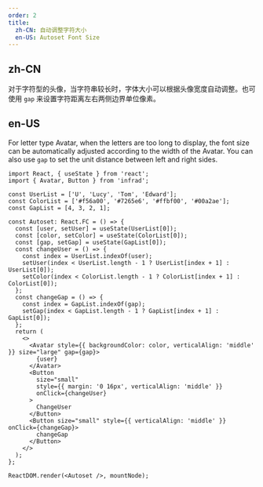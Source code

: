 ```yaml
---
order: 2
title:
  zh-CN: 自动调整字符大小
  en-US: Autoset Font Size
---
```


## zh-CN

对于字符型的头像，当字符串较长时，字体大小可以根据头像宽度自动调整。也可使用 `gap` 来设置字符距离左右两侧边界单位像素。

## en-US

For letter type Avatar, when the letters are too long to display, the font size can be automatically adjusted according to the width of the Avatar. You can also use `gap` to set the unit distance between left and right sides.

```tsx
import React, { useState } from 'react';
import { Avatar, Button } from 'infrad';

const UserList = ['U', 'Lucy', 'Tom', 'Edward'];
const ColorList = ['#f56a00', '#7265e6', '#ffbf00', '#00a2ae'];
const GapList = [4, 3, 2, 1];

const Autoset: React.FC = () => {
  const [user, setUser] = useState(UserList[0]);
  const [color, setColor] = useState(ColorList[0]);
  const [gap, setGap] = useState(GapList[0]);
  const changeUser = () => {
    const index = UserList.indexOf(user);
    setUser(index < UserList.length - 1 ? UserList[index + 1] : UserList[0]);
    setColor(index < ColorList.length - 1 ? ColorList[index + 1] : ColorList[0]);
  };
  const changeGap = () => {
    const index = GapList.indexOf(gap);
    setGap(index < GapList.length - 1 ? GapList[index + 1] : GapList[0]);
  };
  return (
    <>
      <Avatar style={{ backgroundColor: color, verticalAlign: 'middle' }} size="large" gap={gap}>
        {user}
      </Avatar>
      <Button
        size="small"
        style={{ margin: '0 16px', verticalAlign: 'middle' }}
        onClick={changeUser}
      >
        ChangeUser
      </Button>
      <Button size="small" style={{ verticalAlign: 'middle' }} onClick={changeGap}>
        changeGap
      </Button>
    </>
  );
};

ReactDOM.render(<Autoset />, mountNode);
```
